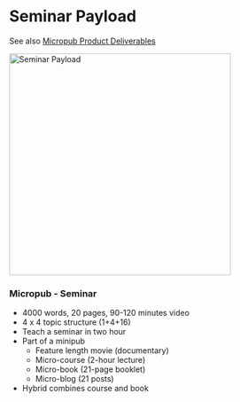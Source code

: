 # Seminar Payload

See also [Micropub Product Deliverables](micropub-Payload)

<img alt="Seminar Payload" src="/static/images/shrinking-world.com/tech/Seminar.png" width='400'/>

### Micropub - Seminar

- 4000 words, 20 pages, 90-120 minutes video
- 4 x 4 topic structure (1+4+16)
- Teach a seminar in two hour
- Part of a minipub
    - Feature length movie (documentary)
    - Micro-course (2-hour lecture)
    - Micro-book (21-page booklet)
    - Micro-blog (21 posts)
- Hybrid combines course and book
